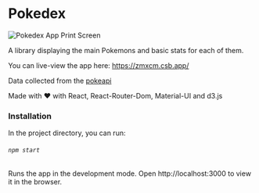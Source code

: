 # Pokedex

![Pokedex App Print Screen](https://uploads.codesandbox.io/uploads/user/3da8032e-cd8c-4966-8d2b-a74f580418b9/xPRy-Pokedex.png)

A library displaying the main Pokemons and basic stats for each of them.

You can live-view the app here: https://zmxcm.csb.app/

Data collected from the [pokeapi](https://pokeapi.co/)

Made with ❤️ with React, React-Router-Dom, Material-UI and d3.js

### Installation

In the project directory, you can run:

###### `npm start`

Runs the app in the development mode.
Open http://localhost:3000 to view it in the browser.
